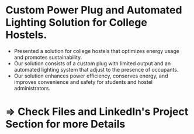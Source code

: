 # Custom Power Plug and Automated Lighting Solution for College Hostels.
- Presented a solution for college hostels that optimizes energy usage and promotes sustainability. 
- Our solution consists of a custom plug with limited output and an automated lighting system that adjust to the presence of occupants. 
- Our solution enhances power efficiency, conserves energy, and improves convenience and safety for students and hostel administrators.
  
#  => Check Files and LinkedIn's Project Section for more Details
